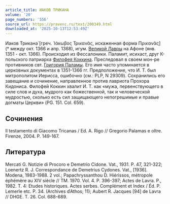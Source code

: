 ```yaml
---
article_title: ИАКОВ ТРИКАНА
volume: '20'
page_numbers: '556'
source_url: https://pravenc.ru/text/200349.html
downloaded_at: '2025-10-13T12:53:49Z'
---
```


Иаков Трикана́ [греч. ᾿Ιάκωβος Τρικανᾶς, искаженная форма Πρικανᾶς] († между окт. 1366 и апр. 1368), игум. [Великой Лавры](<https://pravenc.ru/text/Великой Лавры.html>) на Афоне (янв. 1351 - окт. 1366). Происходил из Фессалоники. Паламит, исихаст, друг К-польского патриарха [Филофея Коккина](<https://pravenc.ru/text/Филофея Коккина.html>). Преследовал в своем мон-ре противников свт. [Григория Паламы](<https://pravenc.ru/text/Григорий Палама.html>). Его имя часто упоминается в церковных документах в 1351-1366 гг. Предположение, что И. Т. был митрополитом Иерисса, ошибочно (см.: PLP, N 29309). Сохранились его завещание и сочинение, направленное против лавриота Прохора Кидониса. Филофей Коккин хвалит И. Т. как «мужа, первенствующего в силе слов и духа, мудрого как божественной, так и человеческой мудростью, сколько есть сил защищающего непогрешимые и правые догматы Церкви» (PG. 151. Col. 659).

## Сочинения

Il testamento di Giacomo Tricanas / Ed. A. Rigo // Gregorio Palamas e oltre. Firenze, 2004. P. 149-167.

## Литература

Mercati G. Notizie di Procoro e Demetrio Cidone. Vat., 1931. P. 47, 321-322; Loenertz R. J. Correspondance de Demetrius Cydones. Vat., [1936]. Modena, 1983-1988. 2 vol.; Papachryssanthou D. Hiérissos, métropole éphémère au XIV siècle // TM. 1970. Vol. 4. P. 396-397; Actes de Lavra. P., 1982. T. 4: Etudes historiques. Actes serbes. Complément et Index / Éd. P. Lemerle etc. P. 34. (Archives ďAthos; 11); Aubert R. Jacques [94] de Lavra // DHGE. T. 26. Col. 688-689.
